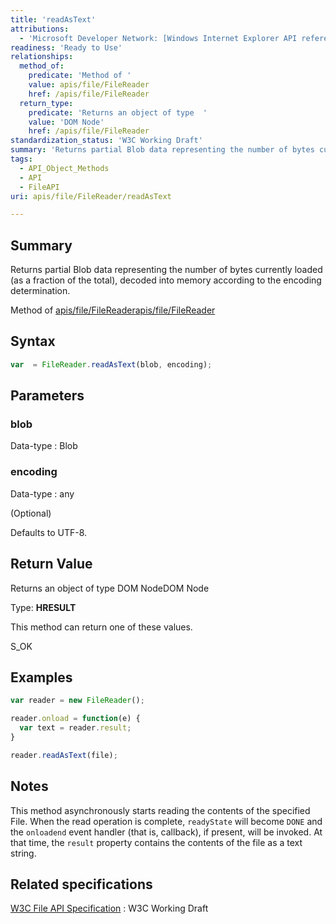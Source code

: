 ```yaml
---
title: 'readAsText'
attributions:
  - 'Microsoft Developer Network: [Windows Internet Explorer API reference Article](http://msdn.microsoft.com/en-us/library/ie/hh828809%28v=vs.85%29.aspx)'
readiness: 'Ready to Use'
relationships:
  method_of:
    predicate: 'Method of '
    value: apis/file/FileReader
    href: /apis/file/FileReader
  return_type:
    predicate: 'Returns an object of type  '
    value: 'DOM Node'
    href: /apis/file/FileReader
standardization_status: 'W3C Working Draft'
summary: 'Returns partial Blob data representing the number of bytes currently loaded (as a fraction of the total), decoded into memory according to the encoding determination.'
tags:
  - API_Object_Methods
  - API
  - FileAPI
uri: apis/file/FileReader/readAsText

---
```

## Summary

Returns partial Blob data representing the number of bytes currently loaded (as a fraction of the total), decoded into memory according to the encoding determination.

Method of [apis/file/FileReader](/apis/file/FileReader)[apis/file/FileReader](/apis/file/FileReader)

## Syntax

``` js
var  = FileReader.readAsText(blob, encoding);
```

## Parameters

### blob

 Data-type
:   Blob

### encoding

 Data-type
:   any

(Optional)

Defaults to UTF-8.

## Return Value

Returns an object of type DOM NodeDOM Node

Type: **HRESULT**

This method can return one of these values.

S\_OK

## Examples

``` js
var reader = new FileReader();

reader.onload = function(e) {
  var text = reader.result;
}

reader.readAsText(file);
```

## Notes

This method asynchronously starts reading the contents of the specified File. When the read operation is complete, `readyState` will become `DONE` and the `onloadend` event handler (that is, callback), if present, will be invoked. At that time, the `result` property contains the contents of the file as a text string.

## Related specifications

[W3C File API Specification](http://www.w3.org/TR/FileAPI)
:   W3C Working Draft
